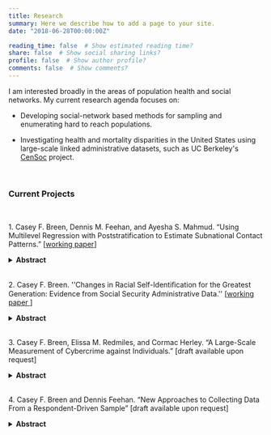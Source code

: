 ```yaml
---
title: Research
summary: Here we describe how to add a page to your site.
date: "2018-06-28T00:00:00Z"

reading_time: false  # Show estimated reading time?
share: false  # Show social sharing links?
profile: false  # Show author profile?
comments: false  # Show comments?
---
```


I am interested broadly in the areas of population health and social networks. My current research agenda focuses on:  

- Developing social-network based methods for sampling and enumerating hard to reach populations. 

- Investigating health and mortality disparities in the United States using large-scale linked administrative datasets, such as UC Berkeley's [CenSoc](https://censoc.berkeley.edu/) project.  

<br />

### Current Projects 

<br />


1\. Casey F. Breen, Dennis M. Feehan, and Ayesha S. Mahmud. “Using Multilevel Regression with Poststratification to Estimate Subnational Contact Patterns.” [[working paper](https://osf.io/preprints/socarxiv/87e32/)]

<details>
&emsp; <summary> <b>Abstract</b> </summary>
The spread and transmission dynamics of directly transmitted airborne pathogens, such as SARS-CoV-2, are fundamentally determined by in-person contact patterns. Reliable quantitative estimates of contact patterns are critical to modeling and reducing the spread of directly transmitted infectious diseases. While national-level contact data are available in many countries, including the United States, local-level estimates of age-specific contact patterns are key since disease dynamics and public health policy vary by geography. However, collecting contact data for each state would require a very large sample and be prohibitively expensive. To overcome this challenge, we develop a flexible model to estimate age-specific contact patterns at the subnational level using national-level interpersonal contact data. Our model is based on dynamic multilevel regression with poststratification. We apply this approach to a national sample of interpersonal contact data collected by the Berkeley Interpersonal Contact Study (BICS). Results illustrate important state-level variation in levels and trends of contacts across the US.
</details>

<br />

2\. Casey F. Breen. ''Changes in Racial Self-Identiﬁcation for the Greatest Generation: Evidence from Social Security Administrative Data.'' [[working paper ](https://osf.io/preprints/socarxiv/b9ek3/)]

<details>
&emsp; <summary> <b>Abstract</b> </summary>
Researchers generally recognize that racial identification may shift over the life course. However, there is less consensus about the prevalence of these shifts. Previous estimates suggest as many as 6% of Americans shift their racial identity. Using administrative data on Social Security applications from 1984 to 2007, we quantify the magnitude and direction of shifts in racial and ethnic self-identification among Black, White, Asian, American Indian, and Hispanic members of the “Greatest Generation,” those born between 1901 and 1927 (N = 410,388). Approximately 9,274 (2.3%) persons in this dataset changed their racial or Hispanic identity, with distinct patterns of change for racial-ethnic subgroups. Overall, the most common shift was from a non-White identity to a non-Hispanic White identity. We then link to the 1940 Census to investigate whether social status in youth and young adulthood predicts a shift in identity in later life, and we find a positive and significant association between socioeconomic status in early life and a shift from non-White to non-Hispanic White identity. These systematic patterns would be unlikely if these shifts were due entirely to measurement error. We conclude the prevalence of racial fluidity is itself contingent, varying across time and cohort with response to racial climate, events in greater society, and social position.
</details>

<br />

3\. Casey F. Breen, Elissa M. Redmiles, and Cormac Herley. “A Large-Scale Measurement of Cybercrime against Individuals.” [draft available upon request] 

<details>
<summary> <b>Abstract</b> </summary>
We know surprisingly little about the prevalence and severity of cybercrime in the U.S. Yet, in order to prioritize the development and distribution of advice and technology to protect end users, we require empirical evidence regarding cybercrime. Measuring crime, including cybercrime, is a challenging problem that relies on a combination of direct crime reports to the government -- which have known issues of under-reporting -- and assessment via carefully-designed self-report surveys. We report on the first large-scale, nationally representative academic survey (n=11,953) of consumer cybercrime experiences in the U.S. Our analysis answers four research questions -- (1) What is the prevalence and (2) the monetary impact of these cybercrimes we measure in the U.S.?, (3) Do inequities exist in victimization?, and (4) Can we improve cybercrime measurement by leveraging social-reporting techniques used to measure physical crime? -- and offers insight toward improving future measurement of cybercrime and protecting users.
</details>

<br />

4\. Casey F. Breen and Dennis Feehan. “New Approaches to Collecting Data From a Respondent-Driven Sample” [draft available upon request] 

<details>
<summary>  <b>Abstract</b> </summary>
One of the most pressing problems in population research is sampling hard-to-reach populations. Respondent-driven sampling (RDS) is the dominant method to sample such understudied and underserved populations. The key insight behind RDS is that individuals in these hidden populations are connected through an underlying social network. Conventional RDS begins with a convenience sample of “seed” individuals, who are interviewed and then refer their peers to the study. In turn, these peers refer their peers until the recruitment chains die out or the desired sample size is obtained. RDS has been endorsed by the Center for Disease Control and Prevention (CDC), World Health Organization (WHO), and the Joint United Nations program on HIV/AIDS (UNAIDS) and is the dominant method for sampling people who inject drugs, sex workers, and other populations hard-to-reach due to their illegal or stigmatized behaviors. RDS sampling represents a powerful tool for data collection, but the efficacy of RDS is limited if the underlying network structure has low connectivity or high clustering. These properties can lead to inaccurate RDS estimates or cause recruitment chains to die out before the desired sample size is obtained. We introduce a new approach to collecting RDS data by modifying who is asked to refer whom. Specifically, the new approach allows members of the hidden population to recruit highly connected social referents to improve the underlying network structure. Here, we describe our new approach to RDS data collection and illustrate it with empirical results.x
</details>


